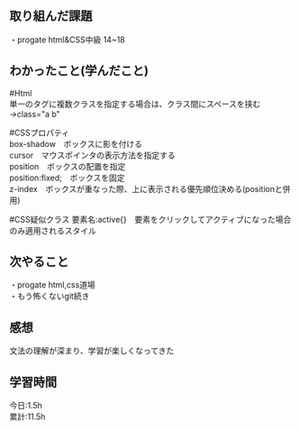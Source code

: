 ## 取り組んだ課題
・progate html&CSS中級 14~18  

## わかったこと(学んだこと)
#Html  
単一のタグに複数クラスを指定する場合は、クラス間にスペースを挟む→class="a b"  

#CSSプロパティ  
box-shadow　ボックスに影を付ける  
cursor　マウスポインタの表示方法を指定する  
position　ボックスの配置を指定  
position:fixed;　ボックスを固定  
z-index　ボックスが重なった際、上に表示される優先順位決める(positionと併用)  

#CSS疑似クラス
要素名:active{}　要素をクリックしてアクティブになった場合のみ適用されるスタイル  

## 次やること
・progate  html,css道場  
・もう怖くないgit続き    

## 感想
文法の理解が深まり、学習が楽しくなってきた  

## 学習時間
今日:1.5h  
累計:11.5h
